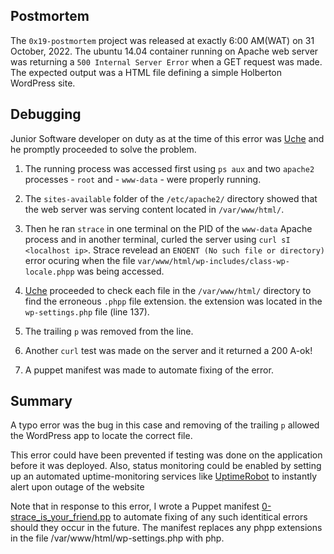 ## Postmortem

The `0x19-postmortem` project was released at exactly 6:00 AM(WAT) on 31 October, 2022. The ubuntu 14.04 container running on Apache web server was returning a `500 Internal Server Error` when a GET request was made. The expected output was a HTML file defining a simple Holberton WordPress site.
## Debugging

Junior Software developer on duty as at the time of this error was [Uche](https://github.com/Kinguche2) and he promptly proceeded to solve the problem.

1. The running process was accessed first using `ps aux` and two `apache2` processes - `root` and - `www-data` - were properly running.

2. The `sites-available` folder of the `/etc/apache2/` directory showed that the web server was serving content located in `/var/www/html/`.

3. Then he ran `strace` in one terminal on the PID of the `www-data` Apache process and in another terminal, curled the server using `curl sI <localhost ip>`. Strace revelead an `ENOENT (No such file or directory)` error ocuring when the file `var/www/html/wp-includes/class-wp-locale.phpp` was being accessed.

4. [Uche](https://github.com/Kinguche2) proceeded to check each file in the `/var/www/html/` directory to find the erroneous `.phpp` file extension. the extension was located in the `wp-settings.php` file (line 137).

5. The trailing `p` was removed from the line.

6. Another `curl` test was made on the server and it returned a 200 A-ok!

7. A puppet manifest was made to automate fixing of the error.

## Summary

A typo error was the bug in this case and removing of the trailing `p` allowed the WordPress app to locate the correct file.

This error could have been prevented if testing was done on the application before it was deployed. Also, status monitoring could be enabled by setting up an automated uptime-monitoring services like [UptimeRobot](https://uptimerobot.com/) to instantly alert upon outage of the website

Note that in response to this error, I wrote a Puppet manifest [0-strace_is_your_friend.pp](https://github.com/kinguche2/alx-system_engineering-devops/0x17-web_stack_debugging_3/0-strace_is_your_friend.pp) to automate fixing of any such identitical errors should they occur in the future. The manifest replaces any phpp extensions in the file /var/www/html/wp-settings.php with php.
